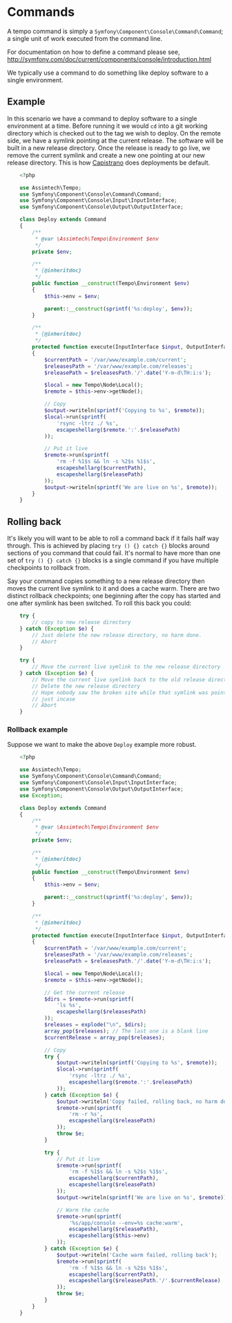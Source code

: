 # Commands

A tempo command is simply a `Symfony\Component\Console\Command\Command`; a single unit of work executed from the command
line.

For documentation on how to define a command please see,
<http://symfony.com/doc/current/components/console/introduction.html>


We typically use a command to do something like deploy software to a single environment.


## Example

In this scenario we have a command to deploy software to a single environment at a time. Before running it we would `cd`
into a git working directory which is checked out to the tag we wish to deploy. On the remote side, we have a symlink
pointing at the current release. The software will be built in a new release directory. Once the release is ready to go
live, we remove the current symlink and create a new one pointing at our new release directory. This is how
[Capistrano](http://capistranorb.com/) does deployments be default.

```php
    <?php

    use Assimtech\Tempo;
    use Symfony\Component\Console\Command\Command;
    use Symfony\Component\Console\Input\InputInterface;
    use Symfony\Component\Console\Output\OutputInterface;

    class Deploy extends Command
    {
        /**
         * @var \Assimtech\Tempo\Environment $env
         */
        private $env;

        /**
         * {@inheritdoc}
         */
        public function __construct(Tempo\Environment $env)
        {
            $this->env = $env;

            parent::__construct(sprintf('%s:deploy', $env));
        }

        /**
         * {@inheritdoc}
         */
        protected function execute(InputInterface $input, OutputInterface $output)
        {
            $currentPath = '/var/www/example.com/current';
            $releasesPath = '/var/www/example.com/releases';
            $releasePath = $releasesPath.'/'.date('Y-m-d\TH:i:s');

            $local = new Tempo\Node\Local();
            $remote = $this->env->getNode();

            // Copy
            $output->writeln(sprintf('Copying to %s', $remote));
            $local->run(sprintf(
                'rsync -ltrz ./ %s',
                escapeshellarg($remote.':'.$releasePath)
            ));

            // Put it live
            $remote->run(sprintf(
                'rm -f %1$s && ln -s %2$s %1$s',
                escapeshellarg($currentPath),
                escapeshellarg($releasePath)
            ));
            $output->writeln(sprintf('We are live on %s', $remote));
        }
    }
```


## Rolling back

It's likely you will want to be able to roll a command back if it fails half way through. This is achieved by placing
`try () {} catch {}` blocks around sections of you command that could fail. It's normal to have more than one set of
`try () {} catch {}` blocks is a single command if you have multiple checkpoints to rollback from.

Say your command copies something to a new release directory then moves the current live symlink to it and does a cache
warm. There are two distinct rollback checkpoints; one beginning after the copy has started and one after symlink has
been switched. To roll this back you could:

```php
    try {
        // copy to new release directory
    } catch (Exception $e) {
        // Just delete the new release directory, no harm done.
        // Abort
    }

    try {
        // Move the current live symlink to the new release directory
    } catch (Exception $e) {
        // Move the current live symlink back to the old release directory
        // Delete the new release directory
        // Hope nobody saw the broken site while that symlink was pointed at the new release... email customer service
        // just incase
        // Abort
    }
```


### Rollback example

Suppose we want to make the above `Deploy` example more robust.

```php
    <?php

    use Assimtech\Tempo;
    use Symfony\Component\Console\Command\Command;
    use Symfony\Component\Console\Input\InputInterface;
    use Symfony\Component\Console\Output\OutputInterface;
    use Exception;

    class Deploy extends Command
    {
        /**
         * @var \Assimtech\Tempo\Environment $env
         */
        private $env;

        /**
         * {@inheritdoc}
         */
        public function __construct(Tempo\Environment $env)
        {
            $this->env = $env;

            parent::__construct(sprintf('%s:deploy', $env));
        }

        /**
         * {@inheritdoc}
         */
        protected function execute(InputInterface $input, OutputInterface $output)
        {
            $currentPath = '/var/www/example.com/current';
            $releasesPath = '/var/www/example.com/releases';
            $releasePath = $releasesPath.'/'.date('Y-m-d\TH:i:s');

            $local = new Tempo\Node\Local();
            $remote = $this->env->getNode();

            // Get the current release
            $dirs = $remote->run(sprintf(
                'ls %s',
                escapeshellarg($releasesPath)
            ));
            $releases = explode("\n", $dirs);
            array_pop($releases); // The last one is a blank line
            $currentRelease = array_pop($releases);

            // Copy
            try {
                $output->writeln(sprintf('Copying to %s', $remote));
                $local->run(sprintf(
                    'rsync -ltrz ./ %s',
                    escapeshellarg($remote.':'.$releasePath)
                ));
            } catch (Exception $e) {
                $output->writeln('Copy failed, rolling back, no harm done');
                $remote->run(sprintf(
                    'rm -r %s',
                    escapeshellarg($releasePath)
                ));
                throw $e;
            }

            try {
                // Put it live
                $remote->run(sprintf(
                    'rm -f %1$s && ln -s %2$s %1$s',
                    escapeshellarg($currentPath),
                    escapeshellarg($releasePath)
                ));
                $output->writeln(sprintf('We are live on %s', $remote));

                // Warm the cache
                $remote->run(sprintf(
                    '%s/app/console --env=%s cache:warm',
                    escapeshellarg($releasePath),
                    escapeshellarg($this->env)
                ));
            } catch (Exception $e) {
                $output->writeln('Cache warm failed, rolling back');
                $remote->run(sprintf(
                    'rm -f %1$s && ln -s %2$s %1$s',
                    escapeshellarg($currentPath),
                    escapeshellarg($releasesPath.'/'.$currentRelease)
                ));
                throw $e;
            }
        }
    }
```
